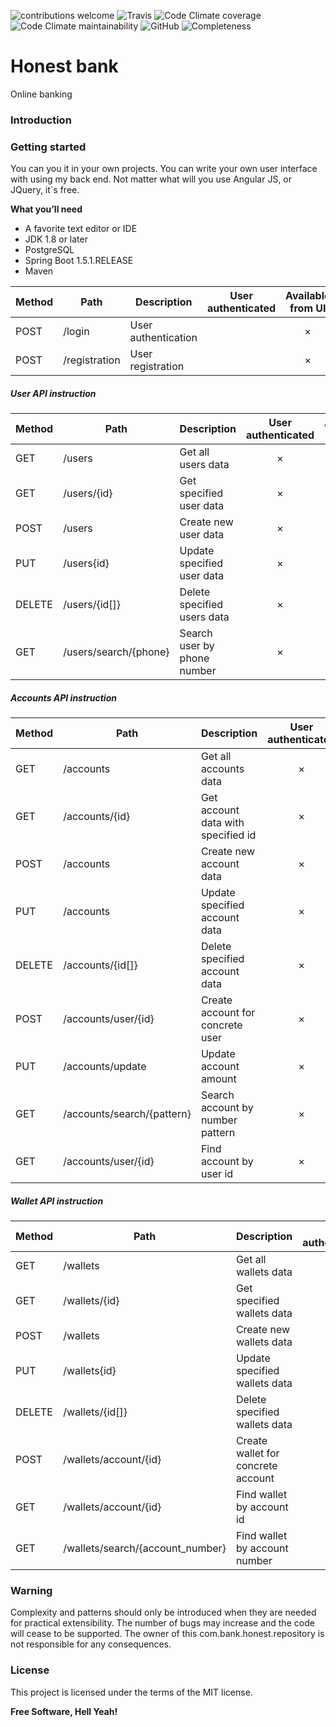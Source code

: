 ![contributions welcome](https://img.shields.io/badge/contributions-welcome-brightgreen.svg?style=flat)
![Travis](https://travis-ci.org/DyvakYA/honest.bank.png?branch=master) 
![Code Climate coverage](https://img.shields.io/codeclimate/coverage/DyvakYA/honest.bank.svg)
![Code Climate maintainability](https://img.shields.io/codeclimate/maintainability/DyvakYA/honest.bank.svg)
![GitHub](https://img.shields.io/github/license/mashape/apistatus.svg) 
![Completeness](https://img.shields.io/badge/completeness-70%25-brightgreen.svg)

 # Honest bank
 Online banking

 ### Introduction

 ### Getting started
 You can you it in your own projects. You can write your own user interface with using my back end. 
 Not matter what will you use Angular JS, or JQuery, it`s free.  
 
 **What you’ll need**
 
 * A favorite text editor or IDE
 * JDK 1.8 or later
 * PostgreSQL
 * Spring Boot 1.5.1.RELEASE
 * Maven
 
 Method	| Path	| Description	| User authenticated | Available from UI 
 --- | --- | --- |:---:|:---:|
 POST	| /login	| User authentication	|   | ×
 POST	| /registration	| User registration	|   | ×
  
 ##### User API instruction
 Method	| Path	| Description	| User authenticated | Available from UI
 --- | --- | --- |:---:|:---:|
 GET	| /users	| Get all users data	| × | ×
 GET	| /users/{id}	| Get specified user data	| × | ×
 POST	| /users	| Create new user data	| × | 	×
 PUT	| /users{id}	| Update specified user data	| × | ×
 DELETE	| /users/{id[]}	| Delete specified users data	| × | ×
 GET | /users/search/{phone} | Search user by phone number | × | ×
  
 ##### Accounts API instruction 
 Method	| Path	| Description	| User authenticated | Available from UI
 --- | --- | --- |:---:|:---:|
 GET	| /accounts	| Get all accounts data	| × | 
 GET	| /accounts/{id}	| Get account data with specified  id	| × | 
 POST	| /accounts	| Create new account data	| × | 	
 PUT	| /accounts	| Update specified account data	| × | 
 DELETE | /accounts/{id[]}	| Delete specified account data	| × |
 POST | /accounts/user/{id} | Create account for concrete user | × | 
 PUT | /accounts/update | Update account amount | × |
 GET | /accounts/search/{pattern} | Search account by number pattern | × | 
 GET | /accounts/user/{id} | Find account by user id | × |  
   
 ##### Wallet API instruction
 Method	| Path	| Description	| User authenticated | Available from UI
 --- | --- | --- |:---:|:---:|
 GET	| /wallets	| Get all wallets data	| × | ×
 GET	| /wallets/{id}	| Get specified wallets data	| × | ×
 POST	| /wallets	| Create new wallets data	| × | 	×
 PUT	| /wallets{id}	| Update specified wallets data	| × | ×
 DELETE	| /wallets/{id[]}	| Delete specified wallets data	| × | ×
 POST | /wallets/account/{id} | Create wallet for concrete account | × | ×
 GET | /wallets/account/{id}| Find wallet by account id | × | ×
 GET | /wallets/search/{account_number}| Find wallet by account number | × | ×
 
 ### Warning
 
 Complexity and patterns should only be introduced when they are needed for practical
 extensibility.
 The number of bugs may increase and the code will cease to be supported.
 The owner of this com.bank.honest.repository is not responsible for any consequences.
  
 ### License
  
 This project is licensed under the terms of the MIT license.
 
 **Free Software, Hell Yeah!**




